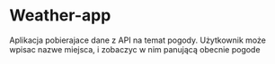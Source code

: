 # Weather-app

Aplikacja pobierajace dane z API na temat pogody.
Użytkownik może wpisac nazwe miejsca, i zobaczyc w nim panującą obecnie pogode
